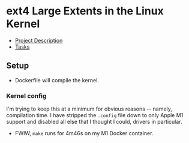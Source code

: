# ext4 Large Extents in the Linux Kernel

* [Project Description](https://kernelnewbies.org/KernelProjects/Ext4LargeExtents)
* [Tasks](https://github.com/users/smburdick/projects/2)

## Setup

* Dockerfile will compile the kernel.

### Kernel config

I'm trying to keep this at a minimum for obvious reasons -- namely, compilation time.
I have stripped the `.config` file down to only Apple M1 support and disabled all else that I thought I could, drivers in particular.

* FWIW, `make` runs for 4m46s on my M1 Docker container.
